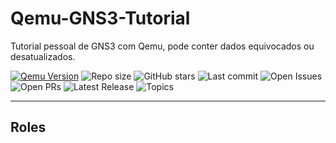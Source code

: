 # Qemu-GNS3-Tutorial

Tutorial pessoal de GNS3 com Qemu, pode conter dados equivocados ou desatualizados.

<!--
 " Badges ------------------ {{{
 -->

 <!-- Estes badges só funcionarão quando o repositório do github for público -->
 [![Qemu Version](https://img.shields.io/badge/qemu-8.2.2.svg?logo=qemu)](https://www.qemu.org) ![Repo size](https://img.shields.io/github/repo-size/ernanikern70/Qemu-GNS3-Tutorial?label=Repo%20size&style=flat-round) ![GitHub stars](https://img.shields.io/github/stars/ernanikern70/Qemu-GNS3-Tutorial?label=Stars&style=flat-round&color=yellow) ![Last commit](https://img.shields.io/github/last-commit/ernanikern70/Qemu-GNS3-Tutorial?label=Last%20commit&style=flat-round&color=green) ![Open Issues](https://img.shields.io/github/issues/ernanikern70/Qemu-GNS3-Tutorial?style=flat-round&color=red) ![Open PRs](https://img.shields.io/github/issues-pr/ernanikern70/Qemu-GNS3-Tutorial?style=flat-round&color=orange) ![Latest Release](https://img.shields.io/github/v/release/ernanikern70/Qemu-GNS3-Tutorial?style=flat-round&color=brightgreen) ![Topics](https://img.shields.io/github/topics/ernanikern70/Qemu-GNS3-Tutorial?style=flat-round&color=purple&cacheSeconds=30)

 ---
 <!--
  " }}}
  -->
  <!---
  " Roles --------------------- {{{
  --->
  ## Roles

